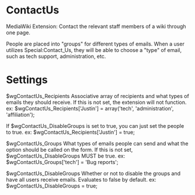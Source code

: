 ContactUs
=========

MediaWiki Extension: Contact the relevant staff members of a wiki through one page.

People are placed into "groups" for different types of emails. When a user utilizes Special:Contact_Us, they will be able to choose a "type" of email, such as tech support, administration, etc.

Settings
========
$wgContactUs_Recipients
Associative array of recipients and what types of emails they should receive. If this is not set, the extension will not function.
ex:
$wgContactUs_Recipients['Justin'] = array('tech', 'administration', 'affiliation');

If $wgContactUs_DisableGroups is set to true, you can just set the people to true.
ex:
$wgContactUs_Recipients['Justin'] = true;

$wgContactUs_Groups
What types of emails people can send and what the option should be called on the form. If this is not set, $wgContactUs_DisableGroups MUST be true.
ex:
$wgContactUs_Groups['tech'] = 'Bug reports';

$wgContactUs_DisableGroups
Whether or not to disable the groups and have all users receive emails. Evaluates to false by default.
ex:
$wgContactUs_DisableGroups = true;
